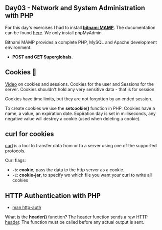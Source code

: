 ## Day03 - Network and System Administration with PHP

For this day's exercises I had to install [__bitnami MAMP__](https://bitnami.com/stack/mamp). The documentation can be found [here](https://docs.bitnami.com/installer/infrastructure/mamp/get-started/get-started/). We only install phpMyAdmin.

Bitnami MAMP provides a complete PHP, MySQL and Apache development environment.

- __POST and GET [Superglobals](https://www.youtube.com/watch?v=pkxqlfLioCk&t=188s).__

## Cookies 🍪

[Video](https://youtu.be/jort8_4U-88?list=PL0eyrZgxdwhwBToawjm9faF1ixePexft-) on cookies and sessions. Cookies for the user and Sessions for the server. Cookies shouldn't hold any very sensitive data - that is for session. 

Cookies have time limits, but they are not forgotten by an ended session.

To create cookies we use the __setcookie()__ function in PHP. Cookies have a name, a value, an expiration date. Expiration day is set in milliseconds, any negative value will destroy a cookie (used when deleting a cookie).

## curl for cookies

[curl](https://www.mit.edu/afs.new/sipb/user/ssen/src/curl-7.11.1/docs/curl.html) is a tool to transfer data from or to a server using one of the supported protocols.

Curl flags:
- `-b`: __cookie__, pass the data to the http server as a cookie.
- `-c`: __cookie-jar__, to specify wo which file you want your curl to write all cookies

## HTTP Authentication with PHP

- [man http-auth](https://www.php.net/manual/en/features.http-auth.php)

What is the __header()__ function? The [header](https://www.php.net/manual/en/function.header.php) function sends a raw [HTTP header](http://www.faqs.org/rfcs/rfc2616.html). The function must be called before any actual output is sent.
